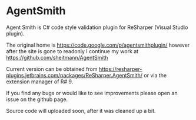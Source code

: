 AgentSmith
==========

Agent Smith is C# code style validation plugin for ReSharper (Visual Studio plugin). 

The original home is https://code.google.com/p/agentsmithplugin/ however after the site is gone to readonly I continue my work at https://github.com/sheitmann/AgentSmith

Current version can be obtained from https://resharper-plugins.jetbrains.com/packages/ReSharper.AgentSmith/ or via the extension manager of R# 9.

If you find any bugs or would like to see improvements please open an issue on the github page.

Source code will uploaded soon, after it was cleaned up a bit.
